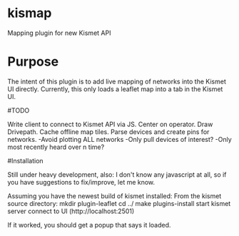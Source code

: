 # kismap
Mapping plugin for new Kismet API

# Purpose

The intent of this plugin is to add live mapping of networks into the Kismet UI directly.
Currently, this only loads a leaflet map into a tab in the Kismet UI.

#TODO

Write client to connect to Kismet API via JS.
Center on operator.
Draw Drivepath.
Cache offline map tiles.
Parse devices and create pins for networks.
  -Avoid plotting ALL networks
  -Only pull devices of interest?
  -Only most recently heard over n time?
  
#Installation

Still under heavy development, also: I don't know any javascript at all, so if you have suggestions to fix/improve, let me know.

Assuming you have the newest build of kismet installed:
   From the kismet source directory:
   mkdir plugin-leaflet
   cd ../
   make plugins-install
   start kismet server
   connect to UI (http://localhost:2501)
   
   If it worked, you should get a popup that says it loaded.
